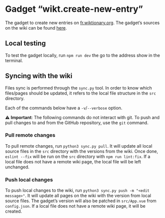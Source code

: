 # Gadget “wikt.create-new-entry”

The gadget to create new entries on [fr.wiktionary.org](https://fr.wiktionary.org). The gadget’s sources on the wiki can be found [here](https://fr.wiktionary.org/wiki/Spécial:Index/MediaWiki:Gadget-wikt.create-new-entry).

## Local testing

To test the gadget locally, run `npm run dev` the go to the address show in the terminal.

## Syncing with the wiki

Files sync is performed through the `sync.py` tool. In order to know which files/pages should be updated, it refers to the local file structure in the `src` directory.

Each of the commands below have a `-v`/`--verbose` option.

⚠️ **Important**: The following commands do not interact with git. To push and pull changes to and from the GitHub repository, use the `git` command.

### Pull remote changes

To pull remote changes, run `python3 sync.py pull`.
It will update all local source files in the `src` directory with the versions from the wiki. Once done, `eslint --fix` will be run on the `src` directory with `npm run lint:fix`. If a local file does not have a remote wiki page, the local file will be left unchanged.

### Push local changes

To push local changes to the wiki, run `python3 sync.py push -m "<edit message>"`. It will update all pages on the wiki with the version from local source files. The gadget’s version will also be patched in `src/App.vue` from `config.json`. If a local file does not have a remote wiki page, it will be created.
